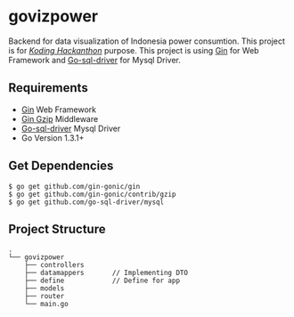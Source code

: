# govizpower
Backend for data visualization of Indonesia power consumtion. This project is for [*Koding Hackanthon*](https://www.koding.com/Hackathon) purpose. This project is using [Gin](https://github.com/gin-gonic/gin) for Web Framework and [Go-sql-driver](https://github.com/go-sql-driver/mysql) for Mysql Driver.

## Requirements
- [Gin](https://github.com/gin-gonic/gin) Web Framework
- [Gin Gzip](https://github.com/gin-gonic/contrib) Middleware
- [Go-sql-driver](https://github.com/go-sql-driver/mysql) Mysql Driver
- Go Version 1.3.1+
 
## Get Dependencies  
```
$ go get github.com/gin-gonic/gin  
$ go get github.com/gin-gonic/contrib/gzip  
$ go get github.com/go-sql-driver/mysql  
```  
## Project Structure
```
.
└── govizpower
    ├── controllers       
    ├── datamappers       // Implementing DTO
    ├── define            // Define for app
    ├── models
    ├── router        
    └── main.go
```
